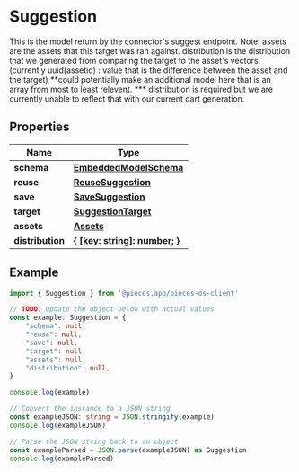 
# Suggestion

This is the model return by the connector\'s suggest endpoint.  Note: assets are the assets that this target was ran against.  distribution is the distribution that we generated from comparing the target to the asset\'s vectors.(currently uuid(assetid) : value that is the difference between the asset and the target) **could potentially make an additional model here that is an array from most to least relevent.  *** distribution is required but we are currently unable to reflect that with our current dart generation.

## Properties

Name | Type
------------ | -------------
**schema** | [**EmbeddedModelSchema**](EmbeddedModelSchema)
**reuse** | [**ReuseSuggestion**](ReuseSuggestion)
**save** | [**SaveSuggestion**](SaveSuggestion)
**target** | [**SuggestionTarget**](SuggestionTarget)
**assets** | [**Assets**](Assets)
**distribution** | **\{ [key: string]: number; \}**

## Example

```typescript
import { Suggestion } from '@pieces.app/pieces-os-client'

// TODO: Update the object below with actual values
const example: Suggestion = {
    "schema": null,
    "reuse": null,
    "save": null,
    "target": null,
    "assets": null,
    "distribution": null,
}

console.log(example)

// Convert the instance to a JSON string
const exampleJSON: string = JSON.stringify(example)
console.log(exampleJSON)

// Parse the JSON string back to an object
const exampleParsed = JSON.parse(exampleJSON) as Suggestion
console.log(exampleParsed)
```


